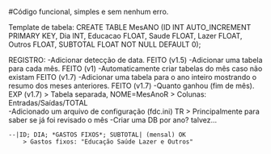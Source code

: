 #Código funcional, simples e sem nenhum erro.

Template de tabela: CREATE TABLE MesANO (ID INT AUTO_INCREMENT PRIMARY KEY, Dia INT, Educacao FLOAT, Saude FLOAT, Lazer FLOAT, Outros FLOAT, SUBTOTAL FLOAT NOT NULL DEFAULT 0);

REGISTRO:
    -Adicionar detecção de data. FEITO (v1.5)
    -Adicionar uma tabela para cada mês. FEITO (v1)
    -Automaticamente criar tabelas do mês caso não existam FEITO (v1.7)
    -Adicionar uma tabela para o ano inteiro mostrando o resumo dos meses anteriores. FEITO (v1.7)
	-Quanto ganhou (fim de mês). EXP (v1.7)
		> Tabela separada, NOME=MesAnoR
		> Colunas: Entradas/Saídas/TOTAL	
	-Adicionado um arquivo de configuração (fdc.ini) TR
		> Principalmente para saber se já foi revisado o mês
	-Criar uma DB por ano? talvez...
	
	--|ID; DIA; *GASTOS FIXOS*; SUBTOTAL| (mensal) OK
		> Gastos fixos: "Educação Saúde Lazer e Outros"
